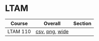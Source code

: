 # LTAM

| Course | Overall | Section |
| ------ | ------- | ------- |
| LTAM 110 | [csv](https://github.com/UCSD-Historical-Enrollment-Data/2024Fall/blob/main/overall/LTAM%20110.csv), [png](https://raw.githubusercontent.com/UCSD-Historical-Enrollment-Data/2024Fall/main/plot_overall/LTAM%20110.png), [wide](https://raw.githubusercontent.com/UCSD-Historical-Enrollment-Data/2024Fall/main/plot_overall_wide/LTAM%20110.png) |  |
